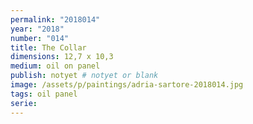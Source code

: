 ```yaml
---
permalink: "2018014"
year: "2018"
number: "014"
title: The Collar
dimensions: 12,7 x 10,3
medium: oil on panel
publish: notyet # notyet or blank
image: /assets/p/paintings/adria-sartore-2018014.jpg
tags: oil panel
serie:
---
```

